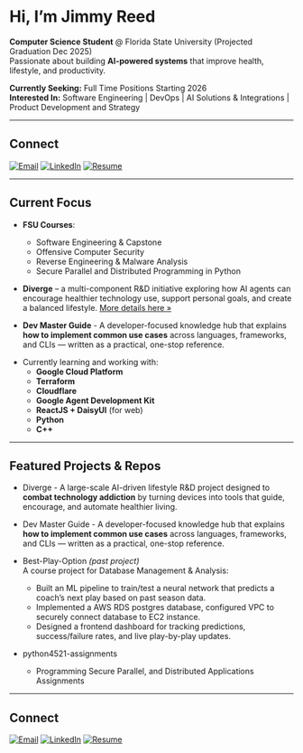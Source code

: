 # Hi, I’m Jimmy Reed  

**Computer Science Student** @ Florida State University (Projected Graduation Dec 2025)  
Passionate about building **AI-powered systems** that improve health, lifestyle, and productivity.  

**Currently Seeking:** Full Time Positions Starting 2026  
**Interested In:** Software Engineering | DevOps | AI Solutions & Integrations | Product Development and Strategy

---

## Connect  
[![Email](https://img.shields.io/badge/Email-jamescreed0520%40gmail.com-red?logo=gmail&logoColor=white)](mailto:jamescreed0520@gmail.com)
[![LinkedIn](https://img.shields.io/badge/LinkedIn-Connect-blue?logo=linkedin&logoColor=white)]([https://www.linkedin.com/in/YOUR_USERNAME/](http://www.linkedin.com/in/james-reed-74a84221a))
[![Resume](https://img.shields.io/badge/Resume-View-orange?logo=read-the-docs&logoColor=white)](https://docs.google.com/document/d/1PPglF8P1Gt6gD3MavGLSMgW32IcgbGHM/edit?usp=sharing&ouid=109102769250236648173&rtpof=true&sd=true)

---

## Current Focus  

- **FSU Courses**:
  - Software Engineering & Capstone
  - Offensive Computer Security
  - Reverse Engineering & Malware Analysis
  - Secure Parallel and Distributed Programming in Python
    
- **Diverge** – a multi-component R&D initiative exploring how AI agents can encourage healthier technology use, support personal goals, and create a balanced lifestyle. [More details here »](https://github.com/DivergeDev/.github)

- **Dev Master Guide** - A developer-focused knowledge hub that explains **how to implement common use cases** across languages, frameworks, and CLIs — written as a practical, one-stop reference.

<!-- - **Software Engineering Capstone Project** - A clipping and clip auditing software that takes original content from clients and finds short form content using clients content without permission. I will create a binary audio file based categorization algorithm to take audio files detect keywords, phrases, buzzwords, and audio frequency graph collection. -->
  
- Currently learning and working with:  
  - **Google Cloud Platform**
  - **Terraform**
  - **Cloudflare** 
  - **Google Agent Development Kit**  
  - **ReactJS + DaisyUI** (for web)  
  - **Python**
  - **C++**

---

## Featured Projects & Repos  

- Diverge - A large-scale AI-driven lifestyle R&D project designed to **combat technology addiction** by turning devices into tools that guide, encourage, and automate healthier living.

- Dev Master Guide - A developer-focused knowledge hub that explains **how to implement common use cases** across languages, frameworks, and CLIs — written as a practical, one-stop reference.

- Best-Play-Option *(past project)*  
  A course project for Database Management & Analysis:  
  - Built an ML pipeline to train/test a neural network that predicts a coach’s next play based on past season data.
  - Implemented a AWS RDS postgres database, configured VPC to securely connect database to EC2 instance.
  - Designed a frontend dashboard for tracking predictions, success/failure rates, and live play-by-play updates.

- python4521-assignments
  - Programming Secure Parallel, and Distributed Applications Assignments

---

## Connect  

[![Email](https://img.shields.io/badge/Email-jamescreed0520%40gmail.com-red?logo=gmail&logoColor=white)](mailto:jamescreed0520@gmail.com)
[![LinkedIn](https://img.shields.io/badge/LinkedIn-James%20Reed-blue?logo=linkedin&logoColor=white)](https://www.linkedin.com/in/james-reed-74a84221a/)
[![Resume](https://img.shields.io/badge/Resume-View-orange?logo=read-the-docs&logoColor=white)](https://your-resume-link.com)



<!--
**JCReed26/JCReed26** is a ✨ _special_ ✨ repository because its `README.md` (this file) appears on your GitHub profile.

Here are some ideas to get you started:

- 🔭 I’m currently working on ...
- 🌱 I’m currently learning ...
- 👯 I’m looking to collaborate on ...
- 🤔 I’m looking for help with ...
- 💬 Ask me about ...
- 📫 How to reach me: ...
- 😄 Pronouns: ...
- ⚡ Fun fact: ...
-->
